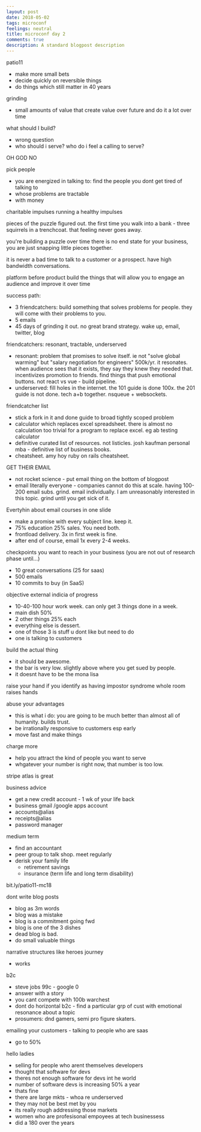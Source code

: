```yaml
---
layout: post
date: 2018-05-02
tags: microconf
feelings: neutral
title: microconf day 2
comments: true
description: A standard blogpost description
---
```


patio11

- make more small bets
- decide quickly on reversible things
- do things which still matter in 40 years

grinding

-  small amounts of value that create value over future and do it a lot over time

what should I build?

- wrong question
- who should i serve? who do i feel a calling to serve?

OH GOD NO

pick people
- you are energized in talking to: find the people you dont get tired of talking to
- whose problems are tractable
- with money

charitable impulses
running a healthy impulses

pieces of the puzzle figured out. the first time you walk into a bank - three squirrels in a trenchcoat. that feeling never goes away.

you're building a puzzle over time
there is no end state for your business, you are just snapping little pieces together.

it is never a bad time to talk to a customer or a prospect.
have high bandwidth conversations.

platform before product
build the things that will allow you to engage an audience and improve it over time

success path:
- 3 friendcatchers: build something that solves problems for people. they will come with their problems to you.
- 5 emails
- 45 days of grinding it out. no great brand strategy. wake up, email, twitter, blog

friendcatchers: resonant, tractable, underserved
- resonant: problem that promises to solve itself. ie not "solve global warming" but "salary negotiation for engineers" 500k/yr. it resonates. when audience sees that it exists, they say they knew they needed that. incentivizes promotion to friends. find things that push emotional buttons. not react vs vue - build pipeline.
- underserved: fill holes in the internet. the 101 guide is done 100x. the 201 guide is not done. tech a+b together. nsqueue + websockets.

friendcatcher list
- stick a fork in it and done guide to broad tightly scoped problem
- calculator which replaces excel spreadsheet. there is almost no calculation too trivial for a program to replace excel. eg ab testing calculator
- definitive curated list of resources. not listicles. josh kaufman personal mba - definitive list of business books.
- cheatsheet. amy hoy ruby on rails cheatsheet.

GET THEIR EMAIL
- not rocket science - put email thing on the bottom of blogpost
- email literally everyone - companies cannot do this at scale. having 100-200 email subs. grind. email individually. I am unreasonably interested in this topic. grind until you get sick of it.

Evertyhin about email courses in one slide
- make a promise with every subject line. keep it.
- 75% education 25% sales. You need both.
- frontload delivery. 3x in first week is fine.
- after end of course, email 1x every 2-4 weeks.

checkpoints you want to reach in your business (you are not out of research phase until...)
- 10 great conversations (25 for saas)
- 500 emails
- 10 commits to buy (in SaaS)

objective external indicia of progress
- 10-40-100 hour work week. can only get 3 things done in a week.
- main dish 50%
- 2 other things 25% each
- everything else is dessert.
- one of those 3 is stuff u dont like but need to do
- one is talking to customers

build the actual thing
- it should be awesome.
- the bar is very low. slightly above where you get sued by people.
- it doesnt have to be the mona lisa

raise your hand if you identify as having impostor syndrome
whole room  raises hands

abuse your advantages
- this is what i do: you are going to be much better than almost all of humanity. builds trust.
- be irrationally responsive to customers esp early
- move fast and make things

charge more
- help you attract the kind of people you want to serve
- whgatever your number is right now, that number is too low.

stripe atlas is great

business advice
- get a new credit account - 1 wk of your life back
- business gmail /google apps account
- accounts@alias
- receipts@alias
- password manager

medium term
- find an accountant
- peer group to talk shop. meet regularly
- derisk your family life
  - retirement savings
  - insurance (term life and long term disability)
  
bit.ly/patio11-mc18

dont write blog posts
- blog as 3m words
- blog was a mistake
- blog is a commitment going fwd
- blog is one of the 3 dishes
- dead blog is bad.
- do small valuable things

narrative structures like heroes journey
- works


b2c
- steve jobs 99c - google 0
- answer with a story
- you cant compete with 100b warchest
- dont do horizontal b2c - find a particular grp of cust with emotional resonance about a topic
- prosumers: dnd gamers, semi pro figure skaters.

emailing your customers - talking to people who are saas
- go to 50%

hello ladies
- selling for people who arent themselves developers
- thought that software for devs
- theres not enough software for devs int he world
- number of software devs is increasing 50% a year
- thats fine
- there are large mkts - whoa re underserved
- they may not be best met by you
- its really rough addressing those markets
- women who are profesisonal empoyees at tech businessess
- did a 180 over the years
